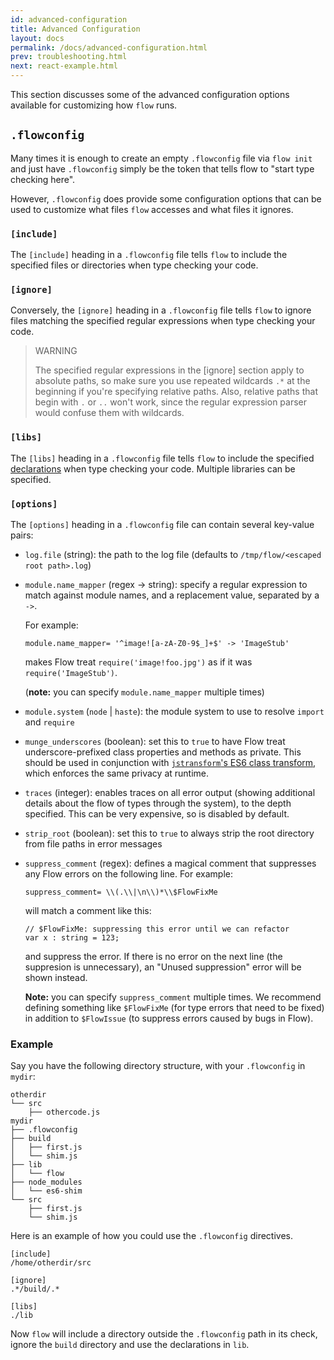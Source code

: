 ```yaml
---
id: advanced-configuration
title: Advanced Configuration
layout: docs
permalink: /docs/advanced-configuration.html
prev: troubleshooting.html
next: react-example.html
---
```


This section discusses some of the advanced configuration options available 
for customizing how `flow` runs.

## `.flowconfig`

Many times it is enough to create an empty `.flowconfig` file via `flow init` 
and just have `.flowconfig` simply be the token that tells flow to "start type 
checking here".

However, `.flowconfig` does provide some configuration options that can be 
used to customize what files `flow` accesses and what files it ignores.

### `[include]`

The `[include]` heading in a `.flowconfig` file tells `flow` to include the 
specified files or directories when type checking your code.

### `[ignore]`

Conversely, the `[ignore]` heading in a `.flowconfig` file tells `flow` to ignore files matching the specified regular expressions when type checking your code.

> WARNING
> 
> The specified regular expressions in the [ignore] section apply to absolute paths, 
> so make sure you use repeated wildcards `.*` at the beginning if you're specifying relative paths. 
> Also, relative paths that begin with `.` or `..` won't work, since the regular expression parser
> would confuse them with wildcards.

### `[libs]`

The `[libs]` heading in a `.flowconfig` file tells `flow` to include the 
specified [declarations](http://flowtype.org/docs/declarations.html) when type checking your code. Multiple libraries can be specified.

### `[options]`

The `[options]` heading in a `.flowconfig` file can contain several key-value pairs:

- `log.file` (string): the path to the log file (defaults to `/tmp/flow/<escaped root path>.log`)
- `module.name_mapper` (regex -> string): specify a regular expression to match against module names, and a replacement value, separated by a `->`.

    For example:
    
    ```
    module.name_mapper= '^image![a-zA-Z0-9$_]+$' -> 'ImageStub'
    ```
  
    makes Flow treat `require('image!foo.jpg')` as if it was `require('ImageStub')`.
  
    (**note:** you can specify `module.name_mapper` multiple times)

- `module.system` (`node` | `haste`): the module system to use to resolve `import` and `require`

- `munge_underscores` (boolean): set this to `true` to have Flow treat underscore-prefixed class properties and methods as private. This should be used in conjunction with [`jstransform`'s ES6 class transform](https://github.com/facebook/jstransform/blob/master/visitors/es6-class-visitors.js), which enforces the same privacy at runtime.

- `traces` (integer): enables traces on all error output (showing additional details about the flow of types through the system), to the depth specified. This can be very expensive, so is disabled by default.

- `strip_root` (boolean): set this to `true` to always strip the root directory from file paths in error messages

- `suppress_comment` (regex): defines a magical comment that suppresses any Flow errors on the following line. For example:
    
    ```
    suppress_comment= \\(.\\|\n\\)*\\$FlowFixMe
    ```
    
    will match a comment like this:
  
    ```
    // $FlowFixMe: suppressing this error until we can refactor
    var x : string = 123;
    ```
    
    and suppress the error. If there is no error on the next line (the suppresion is unnecessary), an "Unused suppression" error will be shown instead.
  
    **Note:** you can specify `suppress_comment` multiple times. We recommend defining something like `$FlowFixMe` (for type errors that need to be fixed) in addition to `$FlowIssue` (to suppress errors caused by bugs in Flow).

### Example

Say you have the following directory structure, with your `.flowconfig` in 
`mydir`:

```bbcode
otherdir
└── src
    ├── othercode.js 
mydir
├── .flowconfig
├── build
│   ├── first.js
│   └── shim.js
├── lib
│   └── flow
├── node_modules
│   └── es6-shim
└── src
    ├── first.js
    └── shim.js
```

Here is an example of how you could use the `.flowconfig` directives. 

```bbcode
[include]
/home/otherdir/src

[ignore]
.*/build/.*

[libs]
./lib
```

Now `flow` will include a directory outside the `.flowconfig` path in its 
check, ignore the `build` directory and use the declarations in  `lib`.
